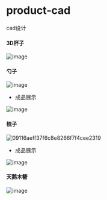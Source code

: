 # product-cad
cad设计
#### 3D杯子
![image](https://github.com/backpackerxl/product-cad/assets/77010118/093d7aac-8fb2-4b5f-892d-300d5307f24b)

#### 勺子
![image](https://github.com/backpackerxl/product-cad/assets/77010118/7cbc33e1-ca46-4e2d-b0db-9d03281aa89e)
- 成品展示

![image](https://github.com/user-attachments/assets/2d8ca76b-eb27-48a2-aace-902c89eb5f4f)


#### 梳子
![09116aeff37f6c8e8266f7f4cee2319](https://github.com/backpackerxl/product-cad/assets/77010118/7e217f1d-05bf-4521-ace2-0a519efdcc36)
- 成品展示

![image](https://github.com/user-attachments/assets/c209f04e-d71d-4b43-ad33-6529eea7279a)


#### 天鹅木簪
![image](https://github.com/user-attachments/assets/21858c2d-bdae-418d-92c5-667479486ab6)

